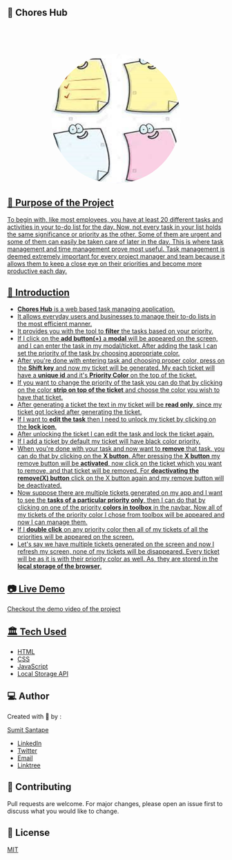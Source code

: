 ## 🚀 Chores Hub

<p align="center">
<br>
    
<br>
<br>
</p>
<p align="center">
    <a href="https://github.com/sumitsantape30/Chores-Hub">
        <img style="border-radius:50%" src="https://github.com/sumitsantape30/Chores-Hub/blob/main/image/download.jpg" alt="Logo" width="300" height="300"> 
</p>
   
 
## 🎯 Purpose of the Project
 To begin with, like most employees, you have at least 20 different tasks and activities in your to-do list for the day. Now, not every task in your list holds the same significance or priority as the other. Some of them are urgent and some of them can easily be taken care of later in the day. This is where task management and time management prove most useful. Task management is deemed extremely important for every project manager and team because it allows them to keep a close eye on their priorities and become more productive each day.
 
    
## 📌 Introduction 

- **Chores Hub** is a web based task managing application.
- It allows everyday users and businesses to manage their to-do lists in the most efficient manner.
- It provides you with the tool to **filter** the tasks based on your priority.
- If I click on the **add button(+)** a **modal** will be appeared on the screen, and I can enter the task in my modal/ticket. After adding the task I can set the priority of the task by choosing appropriate color.
- After you're done with entering task and choosing proper color, press on the **Shift key** and now my ticket will be generated. My each ticket will have a **unique id** and it's **Priority Color** on the top of the ticket.
- If you want to change the priority of the task you can do that by clicking on the color **strip on top of the ticket** and choose the color you wish to have that ticket.
- After generating a ticket the text in my ticket will be **read only**, since my ticket got locked after generating the ticket.
- If I want to **edit the task** then I need to unlock my ticket by clicking on the **lock icon**.
- After unlocking the ticket I can edit the task and lock the ticket again.
- If I add a ticket by default my ticket will have black color priority. 
- When you're done with your task and now want to **remove** that task, you can do that by clicking on the **X button**. After pressing the **X button** my remove button will be **activated**, now click on the ticket which you want to remove, and that ticket will be removed. For **deactivating the remove(X) button** click on the X button again and my remove button will be deactivated.
- Now suppose there are multiple tickets generated on my app and I want to see the **tasks of a particular priority only**, then I can do that by clicking on one of the priority **colors in toolbox** in the navbar. Now all of my tickets of the priority color I chose from toolbox will be appeared and now I can manage them.
- If I **double click** on any priority color then all of my tickets of all the priorities will be appeared on the screen.
- Let's say we have multiple tickets generated on the screen and now I refresh my screen, none of my tickets will be disappeared. Every ticket will be as it is with their priority color as well. As, they are stored in the **local storage of the browser**.
    

    
## 📷 Live Demo 

Checkout the demo video of the project

 
## 🏛️ Tech Used

- [HTML](https://developer.mozilla.org/en-US/docs/Learn/HTML)
- [CSS](https://developer.mozilla.org/en-US/docs/Web/CSS)
- [JavaScript](https://javascript.info/)
- [Local Storage API](https://developer.mozilla.org/en-US/docs/Web/API/Window/localStorage)

    
## 💻 Author

Created with 💖 by :
    
  [Sumit Santape](https://github.com/sumitsantape30) 

- [LinkedIn](https://www.linkedin.com/in/sumit-santape-32b82b190)
- [Twitter](https://twitter.com/sumitsantape?t=ATSNSAakdkq8TKbPk_NdQA&s=08)
- [Email](sumitsantape@gmail.com)
- [Linktree](https://linktr.ee/sumitsantape)


## 🤝 Contributing
Pull requests are welcome. For major changes, please open an issue first to discuss what you would like to change.


## 📃 License
[MIT](https://choosealicense.com/licenses/mit/)
